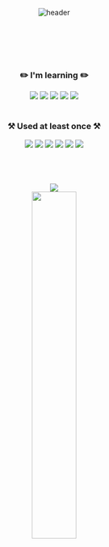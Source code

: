 <div align="center">
  
<!-- ![header](https://capsule-render.vercel.app/api?type=Waving&text=Hello&color=BFBFFF&fontColor=e7e8ec&fontSize=50&animation=fadeIn&fontAlignY=35&height=200&section=header)
-->

![header](https://capsule-render.vercel.app/api?type=Waving&color=gradient&height=120&animation=fadeIn&section=footer&text=Welcome&fontAlign=70)

<br/>
<br/>
<br/>
<br/>


### ✏️ I'm learning ✏️
<img src="https://img.shields.io/badge/Python-3776AB?style=for-the-badge&logo=Python&logoColor=white">
<img src="https://img.shields.io/badge/Django-092E20?style=for-the-badge&logo=Django&logoColor=white">
<img src="https://img.shields.io/badge/JAVA-007396?style=for-the-badge&logo=java&logoColor=white">
<img src="https://img.shields.io/badge/Spring-6DB33F?style=for-the-badge&logo=Spring&logoColor=white">
<img src="https://img.shields.io/badge/IntelliJ IDEA-000000?style=for-the-badge&logo=IntelliJ IDEA&logoColor=white">

<br/>
<br/>

### ⚒️ Used at least once ⚒️
<img src="https://img.shields.io/badge/AWS-232F3E?style=for-the-badge&logo=Amazon AWS&logoColor=white">
<img src="https://img.shields.io/badge/HTML-E34F26?style=for-the-badge&logo=HTML5&logoColor=white">
<img src="https://img.shields.io/badge/SQLite-003B57?style=for-the-badge&logo=SQLite&logoColor=white">
<img src="https://img.shields.io/badge/Ubuntu-E95420?style=for-the-badge&logo=Ubuntu&logoColor=white">
<img src="https://img.shields.io/badge/MySQL-4479A1?style=for-the-badge&logo=MySQL&logoColor=white">
<img src="https://img.shields.io/badge/MariaDB-003545?style=for-the-badge&logo=MariaDB&logoColor=white">



<br/>
<br/>
<br/>
<br/>
<br/>


<!-- ![Anurag's GitHub stats](https://github-readme-stats.vercel.app/api?username=hyobin-yang&show_icons=true&theme=algolia)
![Top Langs](https://github-readme-stats.vercel.app/api/top-langs/?username=hyobin-yang&layout=compact&theme=synthwave)
-->

<a href="s">
  <img src="https://github-readme-stats.vercel.app/api/top-langs/?username=hyobin-yang&exclude_repo=dkssud8150.github.io&layout=compact&theme=tokyonight" />
</a>
<br/>
<a href="s">
  <img src="https://github-readme-stats.vercel.app/api?username=hyobin-yang&theme=tokyonight&show_icons=true" width="42%" />
</a>



</div>
